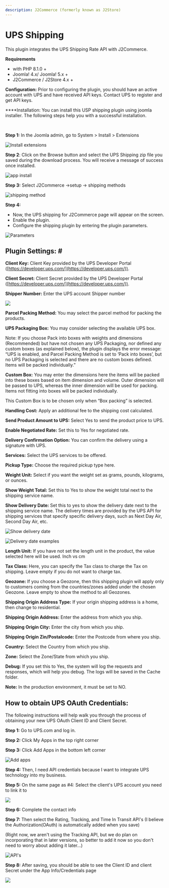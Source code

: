 ```yaml
---
description: J2Commerce (formerly known as J2Store)
---
```


# UPS Shipping

This plugin integrates the UPS Shipping Rate API with J2Commerce.

**Requirements**

- with PHP 8.1.0 +
- Joomla! 4.x/ Joomla! 5.x +
- J2Commerce / J2Store 4.x +**‌**

**Configuration:** Prior to configuring the plugin, you should have an active account with UPS and have received API keys. Contact UPS to register and get API keys.

**‌**Installation: You can install this USP shipping plugin using joomla installer. The following steps help you with a successful installation.

‌

**Step 1:** In the Joomla admin, go to System > Install > Extensions

![Install extensions](<../../assets/app install1 (1) (1).webp>)

**Step 2**: Click on the Browse button and select the UPS Shipping zip file you saved during the download process. You will receive a message of success once installed.

![app install](../../assets/ups-download.webp)

**Step 3:** Select J2Commerce ->setup -> shipping methods

![shipping method](<../../assets/ups-setup-shipping (2).webp>)

**Step 4:**

- Now, the UPS shipping for J2Commerce page will appear on the screen.
- Enable the plugin.
- Configure the shipping plugin by entering the plugin parameters.

![Parameters](../../assets/ups-perameters2.webp)

## Plugin Settings: \#

**Client Key:** Client Key provided by the UPS Developer Portal ([https://developer.ups.com/](https://developer.ups.com/)).

**Client Secret:** Client Secret provided by the UPS Developer Portal  ([https://developer.ups.com/](https://developer.ups.com/)).

‌**Shipper Number:** Enter the UPS account Shipper number

![](<../../assets/ups-perameters1 (1).webp>)

‌**Parcel Packing Method:** You may select the parcel method for packing the products.

‌**UPS Packaging Box:** You may consider selecting the available UPS box.

Note: If you choose Pack into boxes with weights and dimensions (Recommended) but have not chosen any UPS Packaging, nor defined any custom boxes (as explained below), the plugin displays the error message: “UPS is enabled, and Parcel Packing Method is set to ‘Pack into boxes’, but no UPS Packaging is selected and there are no custom boxes defined. Items will be packed individually.”

‌**Custom Box:** You may enter the dimensions here the items will be packed into these boxes based on item dimension and volume. Outer dimension will be passed to UPS, whereas the inner dimension will be used for packing. Items not fitting into boxes will be packed individually.

This Custom Box is to be chosen only when “Box packing” is selected.

‌**Handling Cost:** Apply an additional fee to the shipping cost calculated.

‌**Send Product Amount to UPS:** Select Yes to send the product price to UPS.

‌‌**Enable Negotiated Rate:** Set this to Yes for negotiated rate.

‌**Delivery Confirmation Option:** You can confirm the delivery using a signature with UPS.

‌**Services:** Select the UPS services to be offered.

‌**Pickup Type:** Choose the required pickup type here.‌

‌**Weight Unit:** Select if you want the weight set as grams, pounds, kilograms, or ounces.

‌**Show Weight Total:** Set this to Yes to show the weight total next to the shipping service name.

**Show Delivery Date:** Set this to yes to show the delivery date next to the shipping service name. The delivery times are provided by the UPS API for shipping services that specify specific delivery days, such as Next Day Air, Second Day Air, etc.

![Show delivery date](../../assets/ups-perameters4.webp)

![Delivery date examples](<../../assets/ups-perameters5 (2).webp>)

‌**Length Unit:** If you have not set the length unit in the product, the value selected here will be used. Inch vs cm

**Tax Class:** Here, you can specify the Tax class to charge the Tax on shipping. Leave empty if you do not want to charge tax.

‌**Geozone:** If you choose a Geozone, then this shipping plugin will apply only to customers coming from the countries/zones added under the chosen Geozone. Leave empty to show the method to all Geozones.

**Shipping Origin Address Type:** If your origin shipping address is a home, then change to residential.

‌‌**Shipping Origin Address:** Enter the address from which you ship.

‌**Shipping Origin City:** Enter the city from which you ship.

‌**Shipping Origin Zin/Postalcode:** Enter the Postcode from where you ship.

‌**Country:** Select the Country from which you ship.

**‌Zone:** Select the Zone/State from which you ship.

**Debug:** If you set this to Yes, the system will log the requests and responses, which will help you debug. The logs will be saved in the Cache folder.

**Note:** In the production environment, it must be set to NO.

## How to obtain UPS OAuth Credentials:

The following instructions will help walk you through the process of obtaining your new UPS OAuth Client ID and Client Secret.&#x20;

**Step 1:** Go to UPS.com and log in.

**Step 2:** Click My Apps in the top right corner

**Step 3:** Click Add Apps in the bottom left corner

![Add apps](../../assets/ups-add-apps.webp)

**Step 4:** Then, I need API credentials because I want to integrate UPS technology into my business.

**Step 5:** On the same page as #4: Select the client's UPS account you need to link it to

![](../../assets/ups-add-account.webp)

**Step 6:** Complete the contact info

**Step 7:** Then select the Rating, Tracking, and Time In Transit API's (I believe the Authorization(OAuth) is automatically added when you save)

(Right now, we aren't using the Tracking API, but we do plan on incorporating that in later versions, so better to add it now so you don't need to worry about adding it later...)

![API's](../../assets/ups-api.webp)

**Step 8:** After saving, you should be able to see the Client ID and client Secret under the App Info/Credentials page

![](../../assets/ups-approval.webp)
